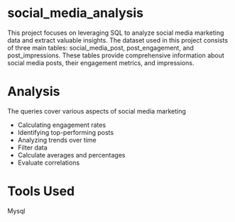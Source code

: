 # social_media_analysis
This project focuses on leveraging SQL to analyze social media marketing data and extract valuable insights. The dataset used in this project consists of three main tables: social_media_post, post_engagement, and post_impressions. These tables provide comprehensive information about social media posts, their engagement metrics, and impressions.

 # Analysis
 The queries cover various aspects of social media marketing
- Calculating engagement rates
- Identifying top-performing posts
- Analyzing trends over time
- Filter data
- Calculate averages and percentages
- Evaluate correlations


# Tools Used
Mysql


